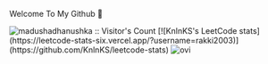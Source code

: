 Welcome To My Github 👋

<img src="https://profile-counter.glitch.me/{rakshitroshan}/count.svg" alt="madushadhanushka :: Visitor's Count" />
[![KnlnKS's LeetCode stats](https://leetcode-stats-six.vercel.app/?username=rakki2003)](https://github.com/KnlnKS/leetcode-stats)



<img src="https://github-readme-stats.vercel.app/api/top-langs?username=rakshitroshan&show_icons=true&locale=en&layout=compact&theme=chartreuse-dark" alt="ovi" />




<!--
**rakshitroshan/rakshitroshan** is a ✨ _special_ ✨ repository because its `README.md` (this file) appears on your GitHub profile.

Here are some ideas to get you started:

- 🔭 I’m currently working on ...
- 🌱 I’m currently learning ...
- 👯 I’m looking to collaborate on ...
- 🤔 I’m looking for help with ...
- 💬 Ask me about ...
- 📫 How to reach me: ...
- 😄 Pronouns: ...
- ⚡ Fun fact: ...
-->
